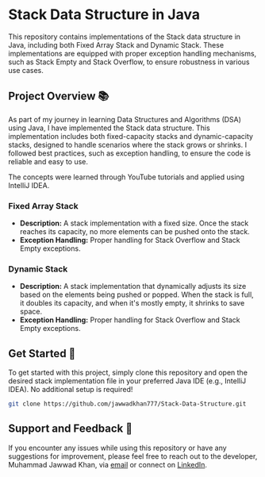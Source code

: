 # Stack Data Structure in Java

This repository contains implementations of the Stack data structure in Java, including both Fixed Array Stack and Dynamic Stack. These implementations are equipped with proper exception handling mechanisms, such as Stack Empty and Stack Overflow, to ensure robustness in various use cases.

## Project Overview 📚

As part of my journey in learning Data Structures and Algorithms (DSA) using Java, I have implemented the Stack data structure. This implementation includes both fixed-capacity stacks and dynamic-capacity stacks, designed to handle scenarios where the stack grows or shrinks. I followed best practices, such as exception handling, to ensure the code is reliable and easy to use.

The concepts were learned through YouTube tutorials and applied using IntelliJ IDEA.

### Fixed Array Stack
- **Description:** A stack implementation with a fixed size. Once the stack reaches its capacity, no more elements can be pushed onto the stack.
- **Exception Handling:** Proper handling for Stack Overflow and Stack Empty exceptions.

### Dynamic Stack
- **Description:** A stack implementation that dynamically adjusts its size based on the elements being pushed or popped. When the stack is full, it doubles its capacity, and when it's mostly empty, it shrinks to save space.
- **Exception Handling:** Proper handling for Stack Overflow and Stack Empty exceptions.

## Get Started 🚀

To get started with this project, simply clone this repository and open the desired stack implementation file in your preferred Java IDE (e.g., IntelliJ IDEA). No additional setup is required!

```bash
git clone https://github.com/jawwadkhan777/Stack-Data-Structure.git
```

## Support and Feedback 📧

If you encounter any issues while using this repository or have any suggestions for improvement, please feel free to reach out to the developer, Muhammad Jawwad Khan, via [email](mailto:m.jawwadkhan777@gmail.com) or connect on [LinkedIn](https://www.linkedin.com/in/jawwadkhan777/).